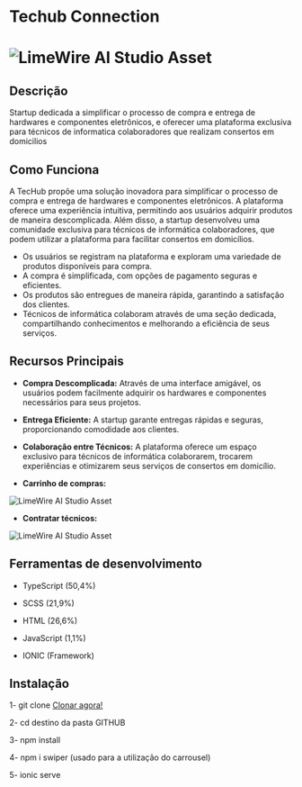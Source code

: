 <!-- Início do Arquivo README.md -->

 <h1>Techub Connection<h1>  

<img src="https://github.com/albuquerque14/TecHub/assets/127431207/a8e4de55-babd-4cf5-88a7-b9ac40edd0da" alt="LimeWire AI Studio Asset" />

  
## Descrição

Startup dedicada a simplificar o processo de compra e entrega de hardwares e componentes eletrônicos, e oferecer uma plataforma exclusiva para técnicos de informatica colaboradores que realizam consertos em domicilios

## Como Funciona

A TecHub propõe uma solução inovadora para simplificar o processo de compra e entrega de hardwares e componentes eletrônicos. A plataforma oferece uma experiência intuitiva, permitindo aos usuários adquirir 
produtos de maneira descomplicada. Além disso, a startup desenvolveu uma comunidade exclusiva para técnicos de informática colaboradores, que podem utilizar a plataforma para facilitar consertos em domicílios.

- Os usuários se registram na plataforma e exploram uma variedade de produtos disponíveis para compra.
- A compra é simplificada, com opções de pagamento seguras e eficientes.
- Os produtos são entregues de maneira rápida, garantindo a satisfação dos clientes.
- Técnicos de informática colaboram através de uma seção dedicada, compartilhando conhecimentos e melhorando a eficiência de seus serviços.

## Recursos Principais


- **Compra Descomplicada:** Através de uma interface amigável, os usuários podem facilmente adquirir os hardwares e componentes necessários para seus projetos.
  
- **Entrega Eficiente:** A startup garante entregas rápidas e seguras, proporcionando comodidade aos clientes.
  
- **Colaboração entre Técnicos:** A plataforma oferece um espaço exclusivo para técnicos de informática colaborarem, trocarem experiências e otimizarem seus serviços de consertos em domicílio.

- **Carrinho de compras:** 

<img src="https://github.com/albuquerque14/TecHub/assets/127431207/2edbd75b-021b-474b-8646-2104c31b7b06" alt="LimeWire AI Studio Asset" />

- **Contratar técnicos:**

<img src="https://github.com/albuquerque14/TecHub/assets/127431207/2edbd75b-021b-474b-8646-2104c31b7b06" alt="LimeWire AI Studio Asset" />



## Ferramentas de desenvolvimento

- TypeScript (50,4%)

- SCSS (21,9%)

- HTML (26,6%)

- JavaScript (1,1%)

- IONIC (Framework)

## Instalação

1- git clone <a href="https://github.com/albuquerque14/appSideMenu.git">Clonar agora!</a>

2- cd destino da pasta GITHUB

3- npm install

4- npm i swiper (usado para a utilização do carrousel)

5- ionic serve 
